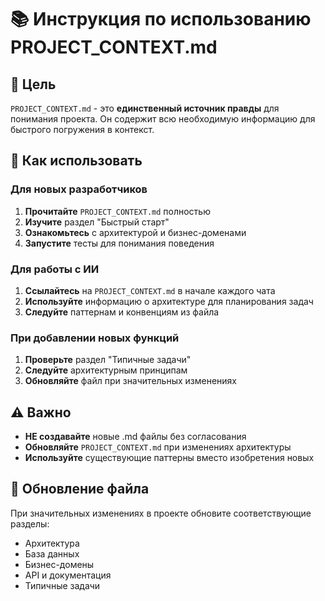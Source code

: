 # 📚 Инструкция по использованию PROJECT_CONTEXT.md

## 🎯 Цель

`PROJECT_CONTEXT.md` - это **единственный источник правды** для понимания проекта. Он содержит всю необходимую информацию для быстрого погружения в контекст.

## 🚀 Как использовать

### Для новых разработчиков

1. **Прочитайте** `PROJECT_CONTEXT.md` полностью
2. **Изучите** раздел "Быстрый старт"
3. **Ознакомьтесь** с архитектурой и бизнес-доменами
4. **Запустите** тесты для понимания поведения

### Для работы с ИИ

1. **Ссылайтесь** на `PROJECT_CONTEXT.md` в начале каждого чата
2. **Используйте** информацию о архитектуре для планирования задач
3. **Следуйте** паттернам и конвенциям из файла

### При добавлении новых функций

1. **Проверьте** раздел "Типичные задачи"
2. **Следуйте** архитектурным принципам
3. **Обновляйте** файл при значительных изменениях

## ⚠️ Важно

- **НЕ создавайте** новые .md файлы без согласования
- **Обновляйте** `PROJECT_CONTEXT.md` при изменениях архитектуры
- **Используйте** существующие паттерны вместо изобретения новых

## 🔄 Обновление файла

При значительных изменениях в проекте обновите соответствующие разделы:

- Архитектура
- База данных
- Бизнес-домены
- API и документация
- Типичные задачи

